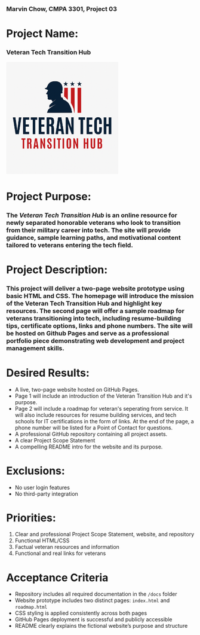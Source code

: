 ### Marvin Chow, CMPA 3301, Project 03
# Project Name:
### Veteran Tech Transition Hub
<img src="VTT%20Hub%20Logo.png" alt="VTT Hub Logo" width="300">

# Project Purpose:
### The *Veteran Tech Transition Hub* is an online resource for newly separated honorable veterans who look to transition from their military career into tech. The site will provide guidance, sample learning paths, and motivational content tailored to veterans entering the tech field.
# Project Description:
### This project will deliver a two-page website prototype using basic HTML and CSS. The homepage will introduce the mission of the Veteran Tech Transition Hub and highlight key resources. The second page will offer a sample roadmap for veterans transitioning into tech, including resume-building tips, certificate options, links and phone numbers. The site will be hosted on Github Pages and serve as a professional portfolio piece demonstrating web development and project management skills.
# Desired Results:
- A live, two-page website hosted on GitHub Pages.
- Page 1 will include an introduction of the Veteran Transition Hub and it's purpose.
- Page 2 will include a roadmap for veteran's seperating from service. It will also include resources for resume building services, and tech schools for IT certifications in the form of links. At the end of the page, a phone number will be listed for a Point of Contact for questions. 
- A professional GitHub repository containing all project assets.
- A clear Project Scope Statement
- A compelling README intro for the website and its purpose.
# Exclusions:
- No user login features
- No third-party integration
# Priorities:
1. Clear and professional Project Scope Statement, website, and repository
2. Functional HTML/CSS
3. Factual veteran resources and information
4. Functional and real links for veterans
# Acceptance Criteria 
- Repository includes all required documentation in the `/docs` folder
- Website prototype includes two distinct pages: `index.html` and `roadmap.html`
- CSS styling is applied consistently across both pages
- GitHub Pages deployment is successful and publicly accessible
- README clearly explains the fictional website’s purpose and structure



